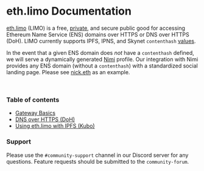# eth.limo Documentation

[eth.limo](https://eth.limo) (LIMO) is a free, [private](https://eth.limo/privacy.html), and secure public good for accessing Ethereum Name Service (ENS) domains over HTTPS or DNS over HTTPS (DoH). LIMO currently supports IPFS, IPNS, and Skynet `contenthash` [values](https://eips.ethereum.org/EIPS/eip-1577).

In the event that a given ENS domain does _not_ have a `contenthash` defined, we will serve a dynamically generated [Nimi](https://nimi.eth.limo) profile. Our integration with Nimi provides any ENS domain (without a `contenthash`) with a standardized social landing page. Please see [nick.eth](https://nick.eth.limo) as an example.

<br>

### Table of contents
* [Gateway Basics](./gateway/http.md)
* [DNS over HTTPS (DoH)](./dns-over-https/doh.md)
* [Using eth.limo with IPFS (Kubo)](./ipfs/config.md)

### Support

Please use the `#community-support` channel in our Discord server for any questions. Feature requests should be submitted to the `community-forum`.
